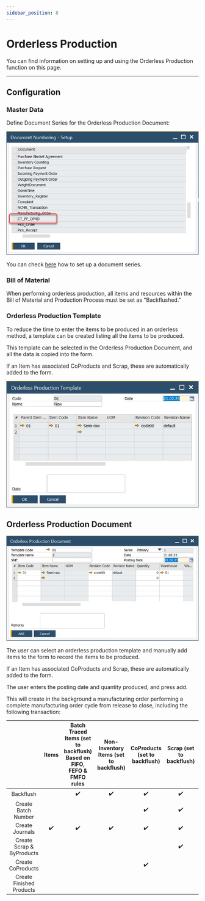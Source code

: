 ```yaml
---
sidebar_position: 8
---
```


# Orderless Production

You can find information on setting up and using the Orderless Production function on this page.

---

## Configuration

### Master Data

Define Document Series for the Orderless Production Document:

![Document Numbering](./media/orderless-production/orderless-production-numbering.webp)

You can check [here](../system-initialization/document-numbering.md) how to set up a document series.

### Bill of Material

When performing orderless production, all items and resources within the Bill of Material and Production Process must be set as "Backflushed."

### Orderless Production Template

To reduce the time to enter the items to be produced in an orderless method, a template can be created listing all the items to be produced.

This template can be selected in the Orderless Production Document, and all the data is copied into the form.

If an Item has associated CoProducts and Scrap, these are automatically added to the form.

![Orderless Production Template](./media/orderless-production/orderless-production-template.webp)

## Orderless Production Document

![Orderless Production Document](./media/orderless-production/orderless-production-document.webp)

The user can select an orderless production template and manually add items to the form to record the items to be produced.

If an Item has associated CoProducts and Scrap, these are automatically added to the form.

The user enters the posting date and quantity produced, and press add.

This will create in the background a manufacturing order performing a complete manufacturing order cycle from release to close, including the following transaction:

|                           |       Items        | Batch Traced Items (set to backflush) Based on FIFO, FEFO & FMFO rules | Non-Inventory Items (set to backflush) | CoProducts (set to backflush) | Scrap (set to backflush) |   Resource Time    | Finished Products  |
| :-----------------------: | :----------------: | :--------------------------------------------------------------------: | :------------------------------------: | :---------------------------: | :----------------------: | :----------------: | :----------------: |
|         Backflush         |                    |                           :heavy_check_mark:                           |           :heavy_check_mark:           |      :heavy_check_mark:       |    :heavy_check_mark:    | :heavy_check_mark: |                    |
|    Create Batch Number    |                    |                                                                        |                                        |      :heavy_check_mark:       |    :heavy_check_mark:    |                    | :heavy_check_mark: |
|      Create Journals      | :heavy_check_mark: |                           :heavy_check_mark:                           |           :heavy_check_mark:           |      :heavy_check_mark:       |    :heavy_check_mark:    | :heavy_check_mark: | :heavy_check_mark: |
| Create Scrap & ByProducts |                    |                                                                        |                                        |                               |    :heavy_check_mark:    |                    |                    |
|     Create CoProducts     |                    |                                                                        |                                        |      :heavy_check_mark:       |                          |                    |                    |
| Create Finished Products  |                    |                                                                        |                                        |                               |                          |                    | :heavy_check_mark: |
